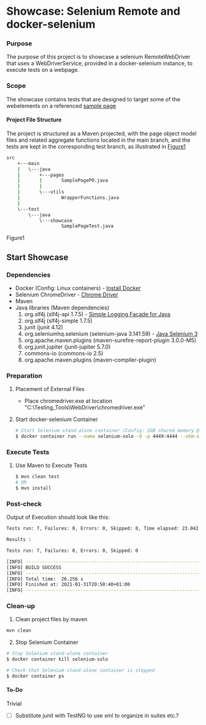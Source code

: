 # Showcase: Selenium Remote and docker-selenium

### Purpose
The purpose of this project is to showcase a selenium RemoteWebDriver
that uses a WebDriverService, provided in a docker-selenium instance, 
to execute tests on a webpage. 


### Scope
The showcase contains tests that are designed to target some of the
webelements on a referenced [sample page][1]


#### Project File Structure 
The project is structured as a Maven projected, with the page object model files and related aggregate functions located in the main branch, and the tests are kept in the corresponding test branch, as illustrated in [Figure1][Figure1] 
``` bash 
src
    +---main
    |   \---java
    |       +---pages
    |       |       SamplePagePO.java
    |       |       
    |       \---utils
    |               WrapperFunctions.java
    |               
    \---test
        \---java
            \---showcase
                    SamplePageTest.java
```
[Figure1]:Figure1
Figure1


## Start Showcase

### Dependencies

* Docker (Config: Linux containers)     - [Install Docker][2]
* Selenium ChromeDriver                 - [Chrome Driver][3]
* Maven
* Java libraries (Maven dependencies)
    1. org.slf4j (slf4j-api 1.7.5)      - [Simple Logging Facade for Java][4]
    2. org.slf4j (slf4j-simple 1.7.5)
    3. junit (junit 4.12)
    4. org.seleniumhq.selenium (selenium-java 3.141.59) - [Java Selenium 3][5]
    5. org.apache.maven.plugins (maven-surefire-report-plugin 3.0.0-M5)
    6. org.junit.jupiter (junit-jupiter 5.7.0) 
    7. commons-io (commons-io 2.5)
    8. org.apache.maven.plugins (maven-compiler-plugin)

### Preparation

1. Placement of External Files 
    * Place chromedriver.exe at location "C:\Testing_Tools\WebDriver\chromedriver.exe"

2. Start docker-selenium Container
    ``` bash
    # Start Selenium stand-alone container (Config: 2GB shared memory @ localhost:4449)
    $ docker container run --name selenium-solo -d -p 4449:4444 --shm-size 2g selenium/standalone-chrome:4.0.0-beta-1-prerelease-20210128
    ```


### Execute Tests

1. Use Maven to Execute Tests
    ``` bash
    $ mvn clean test
    # OR
    $ mvn install
    ```


### Post-check

Output of Execution should look like this:
``` bash
Tests run: 7, Failures: 0, Errors: 0, Skipped: 0, Time elapsed: 23.042 sec

Results :

Tests run: 7, Failures: 0, Errors: 0, Skipped: 0

[INFO] ------------------------------------------------------------------------
[INFO] BUILD SUCCESS
[INFO] ------------------------------------------------------------------------
[INFO] Total time:  26.256 s
[INFO] Finished at: 2021-01-31T20:50:40+01:00
[INFO] ------------------------------------------------------------------------
```


### Clean-up

1. Clean project files by maven
``` bash
mvn clean
```
2. Stop Selenium Container
``` bash
# Stop Selenium stand-alone container
$ docker container kill selenium-solo

# Check that Selenium stand-alone container is stopped
$ docker container ps
```

#### To-Do
Trivial
- [ ] Substitute junit with TestNG to use xml to organize in suites etc.? 

[1]: https://www.testandquiz.com/selenium/testing.html
[2]: https://www.docker.com/get-started
[3]: https://chromedriver.chromium.org/getting-started
[4]: http://www.slf4j.org/
[5]: https://www.selenium.dev/documentation/en/selenium_installation/installing_selenium_libraries/